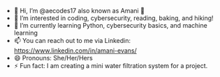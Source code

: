 - 👋 Hi, I’m @aecodes17 also known as Amani 🤎
- 👀 I’m interested in coding, cybersecurity, reading, baking, and hiking!
- 🌱 I’m currently learning Python, cybersecurity basics, and machine learning
- 📫 You can reach out to me via Linkedin: https://www.linkedin.com/in/amani-evans/
- 😄 Pronouns: She/Her/Hers
- ⚡ Fun fact: I am creating a mini water filtration system for a project. 

